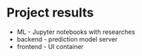 # Project results
* ML - Jupyter notebooks with researches
* backend - prediction model server
* frontend - UI container